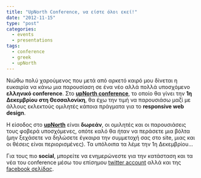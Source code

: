```yaml
---
title: "UpNorth Conference, να είστε όλοι εκεί!"
date: "2012-11-15"
type: "post"
categories:
  - events
  - presentations
tags:
  - conference
  - greek
  - upNorth
---
```


Νιώθω πολύ χαρούμενος που μετά από αρκετό καιρό μου δίνεται η ευκαιρία να κάνω μια παρουσίαση σε ένα νέο αλλά πολλά υποσχόμενο **ελληνικό conference**. Στο [**upNorth conference**](http://www.upnorthconf.gr/ "upNorth conference"), το οποίο θα γίνει την **1η Δεκεμβρίου στη Θεσσαλονίκη**, θα έχω την τιμή να παρουσιάσω μαζί με άλλους εκλεκτούς ομιλητές κάποια πράγματα για το **responsive web design**.

Η είσοδος στο [**upNorth**](http://www.upnorthconf.gr/ "upNorth conference") είναι **δωρεάν**, οι ομιλητές και οι παρουσιάσεις τους φοβερά υποσχόμενες, οπότε καλό θα ήταν να περάσετε μια βόλτα (μην ξεχάσετε να δηλώσετε έγκαιρα την συμμετοχή σας στο site, μιας και οι θέσεις είναι περιορισμένες). Τα υπόλοιπα τα λέμε την 1η Δεκεμβρίου...

Για τους πιο **social**, μπορείτε να ενημερώνεστε για την κατάσταση και τα νέα του conference μέσω του επίσημου [twitter account](https://twitter.com/UpNorthConf "upNorth twitter account") αλλά και της [facebook σελίδας](http://www.facebook.com/UpNorthConf "upNorth facebook page").
